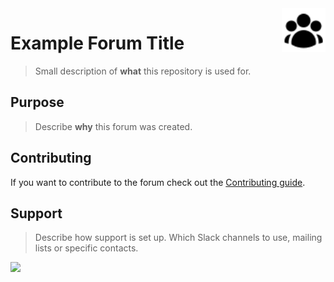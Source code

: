 <img src="assets/img/logo.svg" alt="User Group Logo" title="User Group Logo" align="right" height="70" />

# Example Forum Title
> Small description of **what** this repository is used for.

## Purpose
> Describe **why** this forum was created.

## Contributing

If you want to contribute to the forum check out the [Contributing guide](CONTRIBUTING.md).

## Support
> Describe how support is set up. Which Slack channels to use, mailing lists or specific contacts.

[<img src="https://img.shields.io/badge/slack-%23channel--name-7C3085.svg?logo=slack&style=for-the-badge&labelColor=4A154B">](https://copy-link-for-channel)

